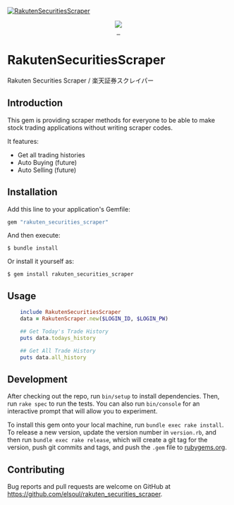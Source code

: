 [![RakutenSecuritiesScraper](https://firebasestorage.googleapis.com/v0/b/el-quest.appspot.com/o/mediaLibrary%2F1589293505170_rakuten-shoken.jpg?alt=media&token=f86b6870-fd3f-42aa-805d-db35cb53a9b6)](https://www.rakuten-sec.co.jp/)

<p align="center">

  <a aria-label="Ruby logo" href="https://el-soul.com">
    <img src="https://badgen.net/badge/icon/Made%20by%20ELSOUL?icon=ruby&label&color=black&labelColor=black">
  </a>
  <br/>

  <a aria-label="Ruby Gem version" href="https://rubygems.org/gems/rakuten_securities_scraper">
    <img alt="" src="https://badgen.net/rubygems/v/rakuten_securities_scraper/latest">
  </a>
  <a aria-label="Downloads Number" href="https://rubygems.org/gems/rakuten_securities_scraper">
    <img alt="" src="https://badgen.net/rubygems/dt/rakuten_securities_scraper">
  </a>
  <a aria-label="License" href="https://github.com/elsoul/rakuten_securities_scraper/blob/master/LICENSE">
    <img alt="" src="https://badgen.net/badge/license/Mit/blue">
  </a>
</p>

# RakutenSecuritiesScraper

Rakuten Securities Scraper / 楽天証券スクレイパー

## Introduction

This gem is providing scraper methods for everyone to be able to make stock trading applications without writing scraper codes.

It features:

- Get all trading histories
- Auto Buying (future)
- Auto Selling (future)

## Installation

Add this line to your application's Gemfile:

```ruby
gem "rakuten_securities_scraper"
```

And then execute:

    $ bundle install

Or install it yourself as:

    $ gem install rakuten_securities_scraper

## Usage

```ruby
    include RakutenSecuritiesScraper
    data = RakutenScraper.new($LOGIN_ID, $LOGIN_PW)

    ## Get Today's Trade History
    puts data.todays_history

    ## Get All Trade History
    puts data.all_history

```

## Development

After checking out the repo, run `bin/setup` to install dependencies. Then, run `rake spec` to run the tests. You can also run `bin/console` for an interactive prompt that will allow you to experiment.

To install this gem onto your local machine, run `bundle exec rake install`. To release a new version, update the version number in `version.rb`, and then run `bundle exec rake release`, which will create a git tag for the version, push git commits and tags, and push the `.gem` file to [rubygems.org](https://rubygems.org).

## Contributing

Bug reports and pull requests are welcome on GitHub at https://github.com/elsoul/rakuten_securities_scraper.
